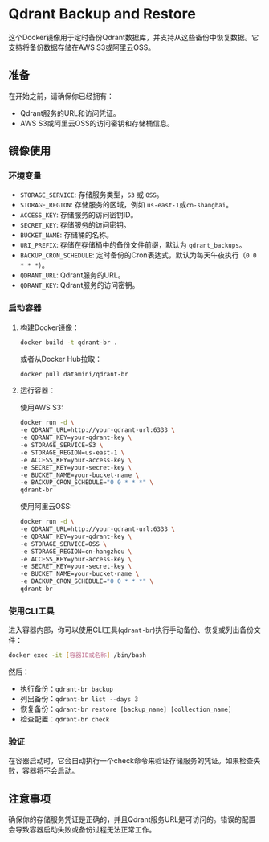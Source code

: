 # Qdrant Backup and Restore

这个Docker镜像用于定时备份Qdrant数据库，并支持从这些备份中恢复数据。它支持将备份数据存储在AWS S3或阿里云OSS。

## 准备

在开始之前，请确保你已经拥有：

- Qdrant服务的URL和访问凭证。
- AWS S3或阿里云OSS的访问密钥和存储桶信息。

## 镜像使用

### 环境变量

- `STORAGE_SERVICE`: 存储服务类型，`S3` 或 `OSS`。
- `STORAGE_REGION`: 存储服务的区域，例如 `us-east-1`或`cn-shanghai`。
- `ACCESS_KEY`: 存储服务的访问密钥ID。
- `SECRET_KEY`: 存储服务的访问密钥。
- `BUCKET_NAME`: 存储桶的名称。
- `URI_PREFIX`: 存储在存储桶中的备份文件前缀，默认为 `qdrant_backups`。
- `BACKUP_CRON_SCHEDULE`: 定时备份的Cron表达式，默认为每天午夜执行（`0 0 * * *`）。
- `QDRANT_URL`: Qdrant服务的URL。
- `QDRANT_KEY`: Qdrant服务的访问密钥。


### 启动容器

1. 构建Docker镜像：
    
    ```bash
    docker build -t qdrant-br .
    ```
   
    或者从Docker Hub拉取：
    
    ```bash
    docker pull datamini/qdrant-br
    ```

2. 运行容器：

   使用AWS S3:

    ```bash
    docker run -d \
    -e QDRANT_URL=http://your-qdrant-url:6333 \
    -e QDRANT_KEY=your-qdrant-key \
    -e STORAGE_SERVICE=S3 \
    -e STORAGE_REGION=us-east-1 \
    -e ACCESS_KEY=your-access-key \
    -e SECRET_KEY=your-secret-key \
    -e BUCKET_NAME=your-bucket-name \
    -e BACKUP_CRON_SCHEDULE="0 0 * * *" \
    qdrant-br
    ```
    
    使用阿里云OSS:
    
    ```bash
    docker run -d \
    -e QDRANT_URL=http://your-qdrant-url:6333 \
    -e QDRANT_KEY=your-qdrant-key \
    -e STORAGE_SERVICE=OSS \
    -e STORAGE_REGION=cn-hangzhou \
    -e ACCESS_KEY=your-access-key \
    -e SECRET_KEY=your-secret-key \
    -e BUCKET_NAME=your-bucket-name \
    -e BACKUP_CRON_SCHEDULE="0 0 * * *" \
    qdrant-br
    ```


### 使用CLI工具

进入容器内部，你可以使用CLI工具(`qdrant-br`)执行手动备份、恢复或列出备份文件：
        
```bash
docker exec -it [容器ID或名称] /bin/bash
```

然后：
* 执行备份：`qdrant-br backup`
* 列出备份：`qdrant-br list --days 3`
* 恢复备份：`qdrant-br restore [backup_name] [collection_name]`
* 检查配置：`qdrant-br check`


### 验证
在容器启动时，它会自动执行一个check命令来验证存储服务的凭证。如果检查失败，容器将不会启动。


## 注意事项

确保你的存储服务凭证是正确的，并且Qdrant服务URL是可访问的。错误的配置会导致容器启动失败或备份过程无法正常工作。




